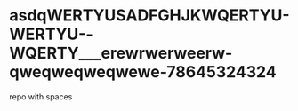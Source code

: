 # asdqWERTYUSADFGHJKWQERTYU-WERTYU--WQERTY___erewrwerweerw-qweqweqweqwewe-78645324324
repo with spaces
